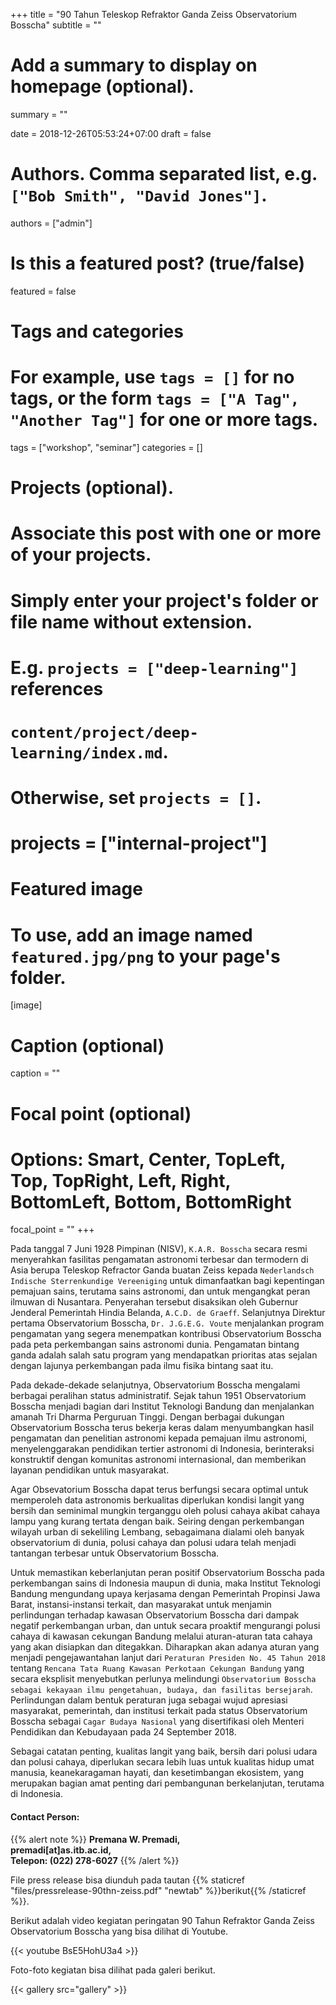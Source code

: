 +++
title = "90 Tahun Teleskop Refraktor Ganda Zeiss Observatorium Bosscha"
subtitle = ""

# Add a summary to display on homepage (optional).
summary = ""

date = 2018-12-26T05:53:24+07:00
draft = false

# Authors. Comma separated list, e.g. `["Bob Smith", "David Jones"]`.
authors = ["admin"]

# Is this a featured post? (true/false)
featured = false

# Tags and categories
# For example, use `tags = []` for no tags, or the form `tags = ["A Tag", "Another Tag"]` for one or more tags.
tags = ["workshop", "seminar"]
categories = []

# Projects (optional).
#   Associate this post with one or more of your projects.
#   Simply enter your project's folder or file name without extension.
#   E.g. `projects = ["deep-learning"]` references 
#   `content/project/deep-learning/index.md`.
#   Otherwise, set `projects = []`.
# projects = ["internal-project"]

# Featured image
# To use, add an image named `featured.jpg/png` to your page's folder. 
[image]
  # Caption (optional)
  caption = ""

  # Focal point (optional)
  # Options: Smart, Center, TopLeft, Top, TopRight, Left, Right, BottomLeft, Bottom, BottomRight
  focal_point = ""
+++

Pada tanggal 7 Juni 1928 Pimpinan (NISV), `K.A.R. Bosscha` secara resmi menyerahkan fasilitas pengamatan astronomi terbesar dan termodern di Asia berupa Teleskop Refractor Ganda buatan Zeiss kepada `Nederlandsch Indische Sterrenkundige Vereeniging` untuk dimanfaatkan bagi kepentingan pemajuan sains, terutama sains astronomi, dan untuk mengangkat peran ilmuwan di Nusantara. Penyerahan tersebut disaksikan oleh Gubernur Jenderal Pemerintah Hindia Belanda, `A.C.D. de Graeff`. Selanjutnya Direktur pertama Observatorium Bosscha, `Dr. J.G.E.G. Voute` menjalankan program pengamatan yang segera menempatkan kontribusi Observatorium Bosscha pada peta perkembangan sains astronomi dunia. Pengamatan bintang ganda adalah salah satu program yang mendapatkan prioritas atas sejalan dengan lajunya perkembangan pada ilmu fisika bintang saat itu.

Pada dekade-dekade selanjutnya, Observatorium Bosscha mengalami berbagai peralihan status administratif. Sejak tahun 1951 Observatorium Bosscha menjadi bagian dari Institut Teknologi Bandung dan menjalankan amanah Tri Dharma Perguruan Tinggi. Dengan berbagai dukungan Observatorium Bosscha terus bekerja keras dalam menyumbangkan hasil pengamatan dan penelitian astronomi kepada pemajuan ilmu astronomi, menyelenggarakan pendidikan tertier astronomi di Indonesia, berinteraksi konstruktif dengan komunitas astronomi internasional, dan memberikan layanan pendidikan untuk masyarakat.

Agar Obsevatorium Bosscha dapat terus berfungsi secara optimal untuk memperoleh data astronomis berkualitas diperlukan kondisi langit yang bersih dan seminimal mungkin terganggu oleh polusi cahaya akibat cahaya lampu yang kurang tertata dengan baik. Seiring dengan perkembangan wilayah urban di sekeliling Lembang, sebagaimana dialami oleh banyak observatorium di dunia, polusi cahaya dan polusi udara telah menjadi tantangan terbesar untuk Observatorium Bosscha.

Untuk memastikan keberlanjutan peran positif Observatorium Bosscha pada perkembangan sains di Indonesia maupun di dunia, maka Institut Teknologi Bandung mengundang upaya kerjasama dengan Pemerintah Propinsi Jawa Barat, instansi-instansi terkait, dan masyarakat untuk menjamin perlindungan terhadap kawasan Observatorium Bosscha dari dampak negatif perkembangan urban, dan untuk secara proaktif mengurangi polusi cahaya di kawasan cekungan Bandung melalui aturan-aturan tata cahaya yang akan disiapkan dan ditegakkan. Diharapkan akan adanya aturan yang menjadi pengejawantahan lanjut dari `Peraturan Presiden No. 45 Tahun 2018` tentang `Rencana Tata Ruang Kawasan Perkotaan Cekungan Bandung` yang secara eksplisit menyebutkan perlunya melindungi `Observatorium Bosscha sebagai kekayaan ilmu pengetahuan, budaya, dan fasilitas bersejarah`. Perlindungan dalam bentuk peraturan juga sebagai wujud apresiasi masyarakat, pemerintah, dan institusi terkait pada status Observatorium Bosscha sebagai `Cagar Budaya Nasional` yang disertifikasi oleh Menteri Pendidikan dan Kebudayaan pada 24 September 2018.

Sebagai catatan penting, kualitas langit yang baik, bersih dari polusi udara dan polusi cahaya, diperlukan secara lebih luas untuk kualitas hidup umat manusia, keanekaragaman hayati, dan kesetimbangan ekosistem, yang merupakan bagian amat penting dari pembangunan berkelanjutan, terutama di Indonesia.

#### Contact Person: 

{{% alert note %}}
**Premana W. Premadi,** <br>
**premadi[at]as.itb.ac.id,** <br>
**Telepon: (022) 278-6027** 
{{% /alert %}}

File press release bisa diunduh pada tautan {{% staticref "files/pressrelease-90thn-zeiss.pdf" "newtab" %}}berikut{{% /staticref %}}.
 
Berikut adalah video kegiatan peringatan 90 Tahun Refraktor Ganda Zeiss Observatorium Bosscha yang bisa dilihat di Youtube.

{{< youtube BsE5HohU3a4 >}}

Foto-foto kegiatan bisa dilihat pada galeri berikut.

{{< gallery src="gallery" >}}
